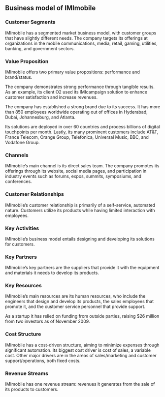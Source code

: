Business model of IMImobile
---------------------------

 ### Customer Segments

 IMImobile has a segmented market business model, with customer groups that have slightly different needs. The company targets its offerings at organizations in the mobile communications, media, retail, gaming, utilities, banking, and government sectors.

 ### Value Proposition

 IMImobile offers two primary value propositions: performance and brand/status.

 The company demonstrates strong performance through tangible results. As an example, its client O2 used its IMIcampaign solution to enhance customer satisfaction and increase revenues.

 The company has established a strong brand due to its success. It has more than 850 employees worldwide operating out of offices in Hyderabad, Dubai, Johannesburg, and Atlanta.

 Its solutions are deployed in over 60 countries and process billions of digital touchpoints per month. Lastly, its many prominent customers include AT&T, France Telecom, Orange Group, Telefonica, Universal Music, BBC, and Vodafone Group.

 ### Channels

 IMImobile’s main channel is its direct sales team. The company promotes its offerings through its website, social media pages, and participation in industry events such as forums, expos, summits, symposiums, and conferences.

 ### Customer Relationships

 IMImobile’s customer relationship is primarily of a self-service, automated nature. Customers utilize its products while having limited interaction with employees.

 ### Key Activities

 IMImobile’s business model entails designing and developing its solutions for customers.

 ### Key Partners

 IMImobile’s key partners are the suppliers that provide it with the equipment and materials it needs to develop its products.

 ### Key Resources

 IMImobile’s main resources are its human resources, who include the engineers that design and develop its products, the sales employees that promote it, and the customer service personnel that provide support.

 As a startup it has relied on funding from outside parties, raising $26 million from two investors as of November 2009.

 ### Cost Structure

 IMImobile has a cost-driven structure, aiming to minimize expenses through significant automation. Its biggest cost driver is cost of sales, a variable cost. Other major drivers are in the areas of sales/marketing and customer support/operations, both fixed costs.

 ### Revenue Streams

 IMImobile has one revenue stream: revenues it generates from the sale of its products to customers.